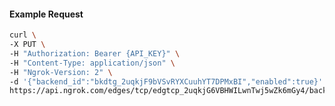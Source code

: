 <!-- Code generated for API Clients. DO NOT EDIT. -->

#### Example Request

```bash
curl \
-X PUT \
-H "Authorization: Bearer {API_KEY}" \
-H "Content-Type: application/json" \
-H "Ngrok-Version: 2" \
-d '{"backend_id":"bkdtg_2uqkjF9bVSvRYXCuuhYT7DPMxBI","enabled":true}' \
https://api.ngrok.com/edges/tcp/edgtcp_2uqkjG6VBHWILwnTwj5wZk6mGy4/backend
```
